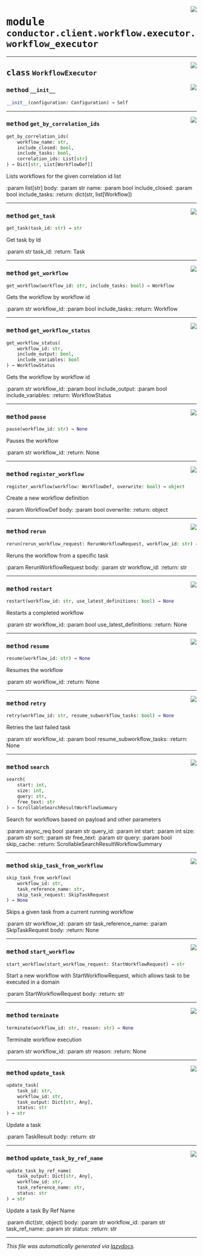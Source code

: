 <!-- markdownlint-disable -->

<a href="../src/conductor/client/workflow/executor/workflow_executor.py#L0"><img align="right" style="float:right;" src="https://img.shields.io/badge/-source-cccccc?style=flat-square"></a>

# <kbd>module</kbd> `conductor.client.workflow.executor.workflow_executor`






---

<a href="../src/conductor/client/workflow/executor/workflow_executor.py#L11"><img align="right" style="float:right;" src="https://img.shields.io/badge/-source-cccccc?style=flat-square"></a>

## <kbd>class</kbd> `WorkflowExecutor`




<a href="../src/conductor/client/workflow/executor/workflow_executor.py#L12"><img align="right" style="float:right;" src="https://img.shields.io/badge/-source-cccccc?style=flat-square"></a>

### <kbd>method</kbd> `__init__`

```python
__init__(configuration: Configuration) → Self
```








---

<a href="../src/conductor/client/workflow/executor/workflow_executor.py#L83"><img align="right" style="float:right;" src="https://img.shields.io/badge/-source-cccccc?style=flat-square"></a>

### <kbd>method</kbd> `get_by_correlation_ids`

```python
get_by_correlation_ids(
    workflow_name: str,
    include_closed: bool,
    include_tasks: bool,
    correlation_ids: List[str]
) → Dict[str, List[WorkflowDef]]
```

Lists workflows for the given correlation id list 

:param list[str] body: :param str name: :param bool include_closed: :param bool include_tasks: :return: dict(str, list[Workflow]) 

---

<a href="../src/conductor/client/workflow/executor/workflow_executor.py#L210"><img align="right" style="float:right;" src="https://img.shields.io/badge/-source-cccccc?style=flat-square"></a>

### <kbd>method</kbd> `get_task`

```python
get_task(task_id: str) → str
```

Get task by Id  

:param str task_id: :return: Task 

---

<a href="../src/conductor/client/workflow/executor/workflow_executor.py#L40"><img align="right" style="float:right;" src="https://img.shields.io/badge/-source-cccccc?style=flat-square"></a>

### <kbd>method</kbd> `get_workflow`

```python
get_workflow(workflow_id: str, include_tasks: bool) → Workflow
```

Gets the workflow by workflow id 

:param str workflow_id: :param bool include_tasks: :return: Workflow 

---

<a href="../src/conductor/client/workflow/executor/workflow_executor.py#L49"><img align="right" style="float:right;" src="https://img.shields.io/badge/-source-cccccc?style=flat-square"></a>

### <kbd>method</kbd> `get_workflow_status`

```python
get_workflow_status(
    workflow_id: str,
    include_output: bool,
    include_variables: bool
) → WorkflowStatus
```

Gets the workflow by workflow id 

:param str workflow_id: :param bool include_output: :param bool include_variables: :return: WorkflowStatus 

---

<a href="../src/conductor/client/workflow/executor/workflow_executor.py#L99"><img align="right" style="float:right;" src="https://img.shields.io/badge/-source-cccccc?style=flat-square"></a>

### <kbd>method</kbd> `pause`

```python
pause(workflow_id: str) → None
```

Pauses the workflow 

:param str workflow_id: :return: None 

---

<a href="../src/conductor/client/workflow/executor/workflow_executor.py#L18"><img align="right" style="float:right;" src="https://img.shields.io/badge/-source-cccccc?style=flat-square"></a>

### <kbd>method</kbd> `register_workflow`

```python
register_workflow(workflow: WorkflowDef, overwrite: bool) → object
```

Create a new workflow definition 

:param WorkflowDef body: :param bool overwrite: :return: object 

---

<a href="../src/conductor/client/workflow/executor/workflow_executor.py#L155"><img align="right" style="float:right;" src="https://img.shields.io/badge/-source-cccccc?style=flat-square"></a>

### <kbd>method</kbd> `rerun`

```python
rerun(rerun_workflow_request: RerunWorkflowRequest, workflow_id: str) → str
```

Reruns the workflow from a specific task 

:param RerunWorkflowRequest body: :param str workflow_id: :return: str 

---

<a href="../src/conductor/client/workflow/executor/workflow_executor.py#L131"><img align="right" style="float:right;" src="https://img.shields.io/badge/-source-cccccc?style=flat-square"></a>

### <kbd>method</kbd> `restart`

```python
restart(workflow_id: str, use_latest_definitions: bool) → None
```

Restarts a completed workflow 

:param str workflow_id: :param bool use_latest_definitions: :return: None 

---

<a href="../src/conductor/client/workflow/executor/workflow_executor.py#L109"><img align="right" style="float:right;" src="https://img.shields.io/badge/-source-cccccc?style=flat-square"></a>

### <kbd>method</kbd> `resume`

```python
resume(workflow_id: str) → None
```

Resumes the workflow 

:param str workflow_id: :return: None 

---

<a href="../src/conductor/client/workflow/executor/workflow_executor.py#L143"><img align="right" style="float:right;" src="https://img.shields.io/badge/-source-cccccc?style=flat-square"></a>

### <kbd>method</kbd> `retry`

```python
retry(workflow_id: str, resume_subworkflow_tasks: bool) → None
```

Retries the last failed task   

:param str workflow_id: :param bool resume_subworkflow_tasks: :return: None 

---

<a href="../src/conductor/client/workflow/executor/workflow_executor.py#L63"><img align="right" style="float:right;" src="https://img.shields.io/badge/-source-cccccc?style=flat-square"></a>

### <kbd>method</kbd> `search`

```python
search(
    start: int,
    size: int,
    query: str,
    free_text: str
) → ScrollableSearchResultWorkflowSummary
```

Search for workflows based on payload and other parameters 

:param async_req bool :param str query_id: :param int start: :param int size: :param str sort: :param str free_text: :param str query: :param bool skip_cache: :return: ScrollableSearchResultWorkflowSummary 

---

<a href="../src/conductor/client/workflow/executor/workflow_executor.py#L167"><img align="right" style="float:right;" src="https://img.shields.io/badge/-source-cccccc?style=flat-square"></a>

### <kbd>method</kbd> `skip_task_from_workflow`

```python
skip_task_from_workflow(
    workflow_id: str,
    task_reference_name: str,
    skip_task_request: SkipTaskRequest
) → None
```

Skips a given task from a current running workflow 

:param str workflow_id: :param str task_reference_name: :param SkipTaskRequest body: :return: None 

---

<a href="../src/conductor/client/workflow/executor/workflow_executor.py#L30"><img align="right" style="float:right;" src="https://img.shields.io/badge/-source-cccccc?style=flat-square"></a>

### <kbd>method</kbd> `start_workflow`

```python
start_workflow(start_workflow_request: StartWorkflowRequest) → str
```

Start a new workflow with StartWorkflowRequest, which allows task to be executed in a domain  

:param StartWorkflowRequest body: :return: str 

---

<a href="../src/conductor/client/workflow/executor/workflow_executor.py#L119"><img align="right" style="float:right;" src="https://img.shields.io/badge/-source-cccccc?style=flat-square"></a>

### <kbd>method</kbd> `terminate`

```python
terminate(workflow_id: str, reason: str) → None
```

Terminate workflow execution 

:param str workflow_id: :param str reason: :return: None 

---

<a href="../src/conductor/client/workflow/executor/workflow_executor.py#L181"><img align="right" style="float:right;" src="https://img.shields.io/badge/-source-cccccc?style=flat-square"></a>

### <kbd>method</kbd> `update_task`

```python
update_task(
    task_id: str,
    workflow_id: str,
    task_output: Dict[str, Any],
    status: str
) → str
```

Update a task 

:param TaskResult body: :return: str 

---

<a href="../src/conductor/client/workflow/executor/workflow_executor.py#L194"><img align="right" style="float:right;" src="https://img.shields.io/badge/-source-cccccc?style=flat-square"></a>

### <kbd>method</kbd> `update_task_by_ref_name`

```python
update_task_by_ref_name(
    task_output: Dict[str, Any],
    workflow_id: str,
    task_reference_name: str,
    status: str
) → str
```

Update a task By Ref Name   

:param dict(str, object) body: :param str workflow_id: :param str task_ref_name: :param str status: :return: str 




---

_This file was automatically generated via [lazydocs](https://github.com/ml-tooling/lazydocs)._
